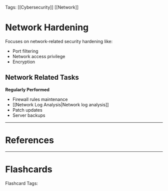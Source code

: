 Tags: [[Cybersecurity]] [[Network]]
# Network Hardening

Focuses on network-related security hardening like:
- Port filtering
- Network access privilege
- Encryption

## Network Related Tasks

**Regularly Performed**
- Firewall rules maintenance
- [[Network Log Analysis|Network log analysis]]
- Patch updates
- Server backups

---
# References



---
# Flashcards

Flashcard Tags: